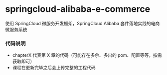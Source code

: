 # springcloud-alibaba-e-commerce

使用 SpringCloud 微服务开发框架，SpringCloud Alibaba 套件落地实践的电商微服务系统

### 代码说明
* chapterX 代表第 X 章的代码（可能存在多余、多出的 pom、配置等等，按需获取即可）
* 课程在更新完毕之后会上传完整的工程代码
